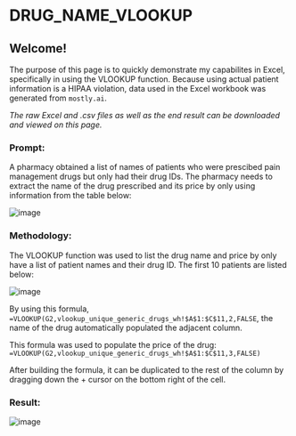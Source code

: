 # DRUG_NAME_VLOOKUP

## Welcome! ##

The purpose of this page is to quickly demonstrate my capabilites in Excel, specifically in using the VLOOKUP function. Because using actual patient information is a HIPAA violation, data used in the Excel workbook was generated from `mostly.ai`.

*The raw Excel and .csv files as well as the end result can be downloaded and viewed on this page.*

### Prompt: ###
A pharmacy obtained a list of names of patients who were prescibed pain management drugs but only had their drug IDs. The pharmacy needs to extract the name of the drug prescribed and its price by only using information from the table below:

![image](https://github.com/user-attachments/assets/8ad8a845-157c-44f8-941a-64cc895fcc37)

### Methodology: ###
The VLOOKUP function was used to list the drug name and price by only have a list of patient names and their drug ID. The first 10 patients are listed below:

![image](https://github.com/user-attachments/assets/6b60ec9b-5fa7-4874-84e9-92b3c0e759e2)

By using this formula,
`=VLOOKUP(G2,vlookup_unique_generic_drugs_wh!$A$1:$C$11,2,FALSE`, the name of the drug automatically populated the adjacent column.

This formula was used to populate the price of the drug: `=VLOOKUP(G2,vlookup_unique_generic_drugs_wh!$A$1:$C$11,3,FALSE)`

After building the formula, it can be duplicated to the rest of the column by dragging down the + cursor on the bottom right of the cell.

### Result: ###

![image](https://github.com/user-attachments/assets/44a6123a-a563-4447-a58b-856d7ee70c62)
